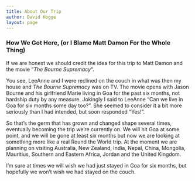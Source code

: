 ```yaml
---
title: About Our Trip
author: David Hogge
layout: page
---
```

### How We Got Here, (or I Blame Matt Damon For the Whole Thing)

If we are honest we should credit the idea for this trip to Matt Damon and the movie &#8220;*The Bourne Supremacy*&#8220;.

You see, LeeAnne and I were reclined on the couch in what was then my house and *The Bourne Supremacy* was on TV. The movie opens with Jason Bourne and his girlfriend Marie living in Goa for the past six months, not hardship duty by any measure. Jokingly I said to LeeAnne &#8220;Can we live in Goa for six months some day too?&#8221;. She seemed to consider it a bit more seriously than I had intended, but soon responded &#8220;Yes!&#8221;.

So that&#8217;s the germ that has grown and changed shape several times, eventually becoming the trip we&#8217;re currently on. We will hit Goa at some point, and we will be gone at least six months but now we are looking at something more like a real Round the World trip. At the moment we are planning on visiting Australia, New Zealand, India, Nepal, China, Mongolia, Mauritius, Southern and Eastern Africa, Jordan and the United Kingdom.

I&#8217;m sure at times we will wish we had just stayed in Goa for six months, but hopefully we won&#8217;t wish we had stayed on the couch.